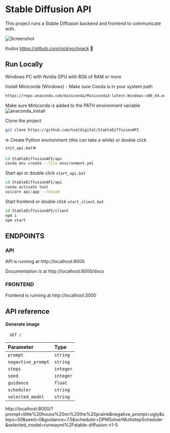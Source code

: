 
# Stable Diffusion API

This project runs a Stable Diffusion backend and frontend to communicate with.

![Screenshot](https://raw.githubusercontent.com/tooldigital/StableDiffusionAPI/main/readme/house.png)

Kudos https://github.com/nicknochnack 🙌

## Run Locally

Windows PC with Nvidia GPU with 8Gb of RAM or more

Install Miniconda (Windows) - Make sure Conda is in your system path
```bash
https://repo.anaconda.com/miniconda/Miniconda3-latest-Windows-x86_64.exe
```
Make sure Miniconda is added to the PATH environment variable
![anaconda_install](https://raw.githubusercontent.com/tooldigital/StableDiffusionAPI/main/readme/conda.png)

Clone the project
```bash
git clone https://github.com/tooldigital/StableDiffusionAPI
```

☕ Create Python environment (this can take a while) or double click `init_api.bat`☕
```bash
cd StableDiffusionAPI/api
conda env create --file environment.yml
```

Start api or double click `start_api.bat`
```bash
cd StableDiffusionAPI/api
conda activate tool
uvicorn api:app --reload
```

Start frontend or double click `start_client.bat`
```bash
cd StableDiffusionAPI/client
npm i
npm start
```

## ENDPOINTS

### API

API is running at http://localhost:8000

Documentation is at http://localhost:8000/docs

### FRONTEND

Frontend is running at http://localhost:3000

## API reference

#### Generate image

```http
  GET /
```

| Parameter | Type     |    
| :-------- | :------- | 
| `prompt`  | `string` | 
| `negavtive_prompt`  | `string` | 
| `steps`  | `integer` | 
| `seed`  | `integer` | 
| `guidance`  | `float` |
| `scheduler`  | `string` |
| `selected_model `  | `string` | 


http://localhost:8000/?prompt=little%20house%20on%20the%20prairie&negative_prompt=ugly&steps=50&seed=0&guidance=7.5&scheduler=DPMSolverMultistepScheduler&selected_model=runwayml%2Fstable-diffusion-v1-5
